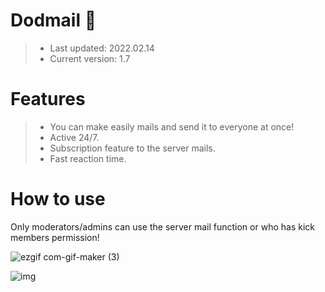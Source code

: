 # Dodmail 🤖
> - Last updated: 2022.02.14
> - Current version: 1.7
   
# Features
> - You can make easily mails and send it to everyone at once!  
> - Active 24/7.  
> - Subscription feature to the server mails.  
> - Fast reaction time. 

# How to use

Only moderators/admins can use the server mail function or who has kick members permission!



![ezgif com-gif-maker (3)](https://user-images.githubusercontent.com/78267674/153893360-985c7b8c-ea1b-4457-a650-a81599c53f1d.gif)


![img](https://user-images.githubusercontent.com/78267674/153889753-c92973da-4489-49da-a1d1-6d67430e8384.gif)

